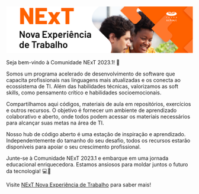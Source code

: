 [![NExT's GitHub Banner](../assets/GitHubHeader.png)](https://www.cesar.school/next-nova-experiencia-de-trabalho/)

Seja bem-vindo à Comunidade NExT 2023.1! 🚀

Somos um programa acelerado de desenvolvimento de software que capacita profissionais nas linguagens mais atualizadas e os conecta ao ecossistema de TI. Além das habilidades técnicas, valorizamos as soft skills, como pensamento crítico e habilidades socioemocionais.

Compartilhamos aqui códigos, materiais de aula em repositórios, exercícios e outros recursos. O objetivo é fornecer um ambiente de aprendizado colaborativo e aberto, onde todos podem acessar os materiais necessários para alcançar suas metas na área de TI.

Nosso hub de código aberto é uma estação de inspiração e aprendizado. Independentemente do tamanho do seu desafio, todos os recursos estarão disponíveis para apoiar o seu crescimento profissional.

Junte-se à Comunidade NExT 2023.1 e embarque em uma jornada educacional enriquecedora. Estamos ansiosos para moldar juntos o futuro da tecnologia! 💻🌟

Visite [NExT Nova Experiência de Trabalho](https://www.cesar.school/next-nova-experiencia-de-trabalho/) para saber mais!
